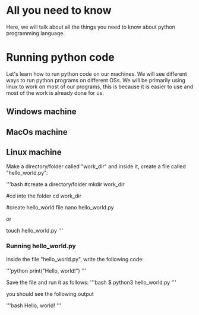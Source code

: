 # All you need to know

Here, we will talk about all the things you need to know about python programming language.

# Running python code

Let's learn how to run python code on our machines. We will see different ways to run python programs on different OSs.
We will be primarily using linux to work on most of our programs, this is because it is easier to use and most of the work is already done for us.

## Windows machine


## MacOs machine
## Linux machine

Make a directory/folder called "work_dir" and inside it, create a file called "hello_world.py":

'''bash
#create a directory/folder
mkdir work_dir

#cd into the folder
cd work_dir

#create hello_world file
nano hello_world.py

   or

touch hello_world.py
'''

### Running hello_world.py

Inside the file "hello_world.py", write the following code:

'''python
print("Hello, world!")
'''

Save the file and run it as follows:
'''bash
$ python3 hello_world.py
'''

you should see the following output

'''bash
Hello, world!
'''
